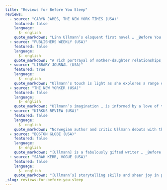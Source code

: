 ```yaml
---
title: "Reviews for Before You Sleep"
reviews:
  - source: "CARYN JAMES, THE NEW YORK TIMES (USA)"
    featured: false
    language:
      $- english
    quote_markdown: "Linn Ullmann’s eloquent first novel … _Before You Sleep_ has its own sophisticated literary shape and a fine eye for the subterfuges that lurk beneath marriages and love affairs … With its many flashbacks and its meditative approach, the story entices readers with a gentle rhythm, as if it were a bedtime story giving way to a nightmare … a perceptive and sparkling new creation" reviews:
  - source: "PUBLISHERS WEEKLY (USA)"
    featured: false
    language:
      $- english
    quote_markdown: "A rich portrayal of mother-daughter relationships, Ullmann’s ambitious first novel spans nearly 70 years and four generations of a Norwegian family perpetually in battle with itself … Ullmann deftly offsets her slow-building drama with Karin’s fantasy sequences and perversely uproarious caricatures of family members. Ullmann, who has lived in both Oslo and New York, always provides fine background detail, but it is the irrepressible Blom women who attract the reader’s sympathy" reviews:
  - source: "LIBRARY JOURNAL (USA)"
    featured: true
    language:
      $- english
    quote_markdown: "Ullmann’s touch is light as she explores a range of fiery topics. Immigration, assimilation, sibling rivalry, romance, fidelity, infidelity, patriotism, honor, and loyalty are woven into this slice-of-life look at one clan struggling to love and support its own. Originally published in Norway, this novel is currently a number one best seller throughout Scandinavia. Luckily, American readers will soon be able to join European fans in singing its praises. Highly recommended" reviews:
  - source: "THE NEW YORKER (USA)"
    featured: false
    language:
      $- english
    quote_markdown: "Ullmann’s imagination … is informed by a love of the intricacies of family life, of the ties that bind" reviews:
  - source: "KIRKUS REVIEW (USA)"
    featured: false
    language:
      $- english
    quote_markdown: "Norwegian author and critic Ullmann debuts with this intriguing, looping meditation on the history of the Blom family, told by young Karin in jagged, emotionally oblique prose … Density accrues in vivid, impressionistically recalled scenes, rather than in sophisticated plot devices, and the emotional acuity is highly original, and often absorbing" reviews:
  - source: "BOSTON GLOBE (USA)"
    featured: false
    language:
      $- english
    quote_markdown: "[Ullmann] is a fabulously gifted writer … _Before you sleep_ succeeds in every way a novel should succeed." reviews:
  - source: "SARAH KERR, VOGUE (USA)"
    featured: false
    language:
      $- english
    quote_markdown: "[Ullmann’s] storytelling skills and sheer joy in performance shine on every page"
_slug: reviews-for-before-you-sleep
---
```



